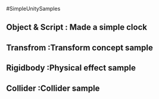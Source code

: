 #SimpleUnitySamples

## Object & Script : Made a simple clock
## Transfrom :Transform concept sample
## Rigidbody :Physical effect sample 
## Collider  :Collider sample  
